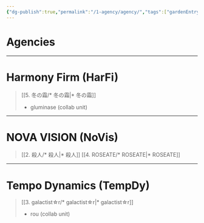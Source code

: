 ```yaml
---
{"dg-publish":true,"permalink":"/1-agency/agency/","tags":["gardenEntry"]}
---
```


# Agencies

***

# Harmony Firm (HarFi)

> [[5. 冬の霜/* 冬の霜\|* 冬の霜]]
> * gluminase (collab unit)

***

# NOVA VISION (NoVis)

> [[2. 殺人/* 殺人\|* 殺人]]
> [[4. ROSEATE/* ROSEATE\|* ROSEATE]]

***

# Tempo Dynamics (TempDy)

> [[3. galactist☆r/* galactist☆r\|* galactist☆r]]
> * rou (collab unit)
